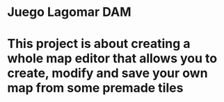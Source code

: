 # Juego Lagomar DAM 

# This project is about creating a whole map editor that allows you to create, modify and save your own map from some premade tiles
